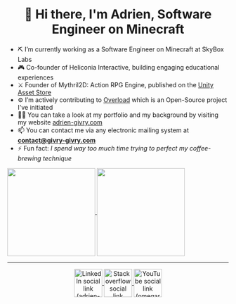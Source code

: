 <h1 align="center">👋 Hi there, I'm Adrien, Software Engineer on Minecraft</h1>

- ⛏ I’m currently working as a Software Engineer on Minecraft at SkyBox Labs
- 🎮 Co-founder of Heliconia Interactive, building engaging educational experiences
- ⚔ Founder of Mythril2D: Action RPG Engine, published on the [Unity Asset Store](https://assetstore.unity.com/packages/templates/systems/action-rpg-engine-mythril2d-249375)
- ⚙ I’m actively contributing to [Overload](https://github.com/adriengivry/Overload) which is an Open-Source project I've initiated
- 👨‍💻 You can take a look at my portfolio and my background by visiting my website [adrien-givry.com](http://adrien-givry.com)
- 📫 You can contact me via any electronic mailing system at **contact@givry-givry.com**
- ⚡ Fun fact: *I spend way too much time trying to perfect my coffee-brewing technique*

<!-- GitHub Stats -->
<a href="https://github.com/anuraghazra/github-readme-stats">
  <img height=200 align="center" src="https://github-readme-stats.vercel.app/api?username=adriengivry&hide_border=true&theme=transparent" />
</a>
<a href="https://github.com/anuraghazra/convoychat">
  <img height=200 align="center" src="https://github-readme-stats.vercel.app/api/top-langs?username=adriengivry&layout=compact&langs_count=8&card_width=320&hide_border=true&theme=transparent" />
</a>

---

<!-- Social Icons -->
<p align="center">
  <!-- LinkedIn -->
  <a href="https://linkedin.com/in/adrien-givry/" target="_blank">
    <img align="center" src="https://raw.githubusercontent.com/gauravghongde/social-icons/9d939e1c5b7ea4a24ac39c3e4631970c0aa1b920/SVG/Color/LinkedIN.svg" alt="LinkedIn social link (adrien-givry)" height="64" width="64" />
  </a>
  <!-- StackOverflow -->
  <a href="https://stackoverflow.com/users/7511460/adrien-givry" target="_blank">
    <img align="center" src="https://raw.githubusercontent.com/gauravghongde/social-icons/9d939e1c5b7ea4a24ac39c3e4631970c0aa1b920/SVG/Color/Stackoverflow.svg" alt="Stackoverflow social link (adrien-givry)" height="64" width="64" />
  </a>
  <!-- YouTube -->
  <a href="https://www.youtube.com/user/omegarespvp" target="_blank">
    <img align="center" src="https://raw.githubusercontent.com/gauravghongde/social-icons/master/PNG/Color/Youtube.png" alt="YouTube social link (omegarespvp)" height="64" width="64" />
  </a>
</p>
